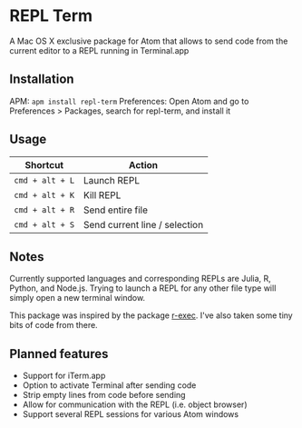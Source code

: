 # REPL Term

A Mac OS X exclusive package for Atom that allows to send code from the current editor to a REPL running in Terminal.app

## Installation

APM: ``apm install repl-term``
Preferences: Open Atom and go to Preferences > Packages, search for repl-term, and install it

## Usage

| Shortcut          | Action                        |
| ----------------- | ----------------------------- |
| ``cmd + alt + L`` | Launch REPL                   |
| ``cmd + alt + K`` | Kill REPL                     |
| ``cmd + alt + R`` | Send entire file              |
| ``cmd + alt + S`` | Send current line / selection |

## Notes

Currently supported languages and corresponding REPLs are Julia, R, Python, and Node.js. Trying to launch a REPL for any other file type will simply open a new terminal window.

This package was inspired by the package [r-exec](https://github.com/hafen/atom-r-exec). I've also taken some tiny bits of code from there.

## Planned features
- Support for iTerm.app
- Option to activate Terminal after sending code
- Strip empty lines from code before sending
- Allow for communication with the REPL (i.e. object browser)
- Support several REPL sessions for various Atom windows
